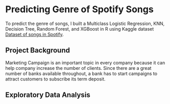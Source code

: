 # Predicting Genre of Spotify Songs
To predict the genre of songs, I built a Multiclass Logistic Regression, KNN, Decision Tree, Random Forest, and XGBoost in R using Kaggle dataset [Dataset of songs in Spotify](https://www.kaggle.com/mrmorj/dataset-of-songs-in-spotify).
## Project Background
Marketing Campaign is an important topic in every company because it can help company increase the number of clients. Since there are a great number of banks available throughout, a bank has to start campaigns to attract customers to subscribe its term deposit. 
## Exploratory Data Analysis
